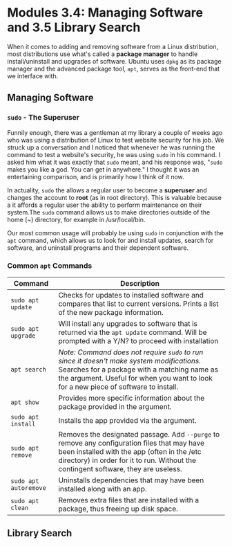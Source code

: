 # Modules 3.4: Managing Software and 3.5 Library Search
When it comes to adding and removing software from a Linux distribution, most distributions use what's called a **package manager**
to handle install/uninstall and upgrades of software. Ubuntu uses `dpkg` as its package manager and the advanced package tool,
`apt`, serves as the front-end that we interface with.

## Managing Software

### `sudo` - The Superuser
Funnily enough, there was a gentleman at my library a couple of weeks ago who was using a distribution of Linux to test website
security for his job. We struck up a conversation and I noticed that whenever he was running the command to test a website's
security, he was using `sudo` in his command. I asked him what it was exactly that `sudo` meant, and his response was, "`sudo` 
makes you like a god. You can get in anywhere." I thought it was an entertaining comparison, and is primarily how I think of it now.

In actuality, `sudo` the allows a regular user to become a **superuser** and changes the account to **root** (as in root directory).
This is valuable because a it affords a regular user the ability to perform maintenance on their system.The `sudo` command allows
us to make directories outside of the home (~) directory, for example in /usr/local/bin. 

Our most common usage will probably be using `sudo` in conjunction with the `apt` command, which allows us to look for and install
updates, search for software, and uninstall programs and their dependent software.

### Common `apt` Commands

| **Command** | Description |
| ----------- | ----------- |
| `sudo apt update` | Checks for updates to installed software and compares that list to current versions. Prints a list of the new package information. |
| `sudo apt upgrade` | Will install any upgrades to software that is returned via the `apt update` command. Will be prompted with a Y/N? to proceed with installation |
| `apt search` | *Note: Command does not require `sudo` to run since it doesn't make system modifications.* Searches for a package with a matching name as the argument. Useful for when you want to look for a new piece of software to install. |
| `apt show` | Provides more specific information about the package provided in the argument. |
| `sudo apt install` | Installs the app provided via the argument. |
| `sudo apt remove` | Removes the designated passage. Add `--purge` to remove any configuration files that may have been installed with the app (often in the /etc directory) in order for it to run. Without the contingent software, they are useless. |
| `sudo apt autoremove` | Uninstalls dependencies that may have been installed along with an app. |
| `sudo apt clean` | Removes extra files that are installed with a package, thus freeing up disk space. |

## Library Search
